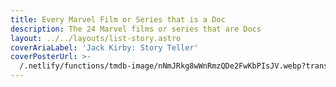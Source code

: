 ```yaml
---
title: Every Marvel Film or Series that is a Doc
description: The 24 Marvel films or series that are Docs
layout: ../../layouts/list-story.astro
coverAriaLabel: 'Jack Kirby: Story Teller'
coverPosterUrl: >-
  /.netlify/functions/tmdb-image/nNmJRkg8wWnRmzQDe2FwKbPIsJV.webp?transparent=0&width=2200
---
```


